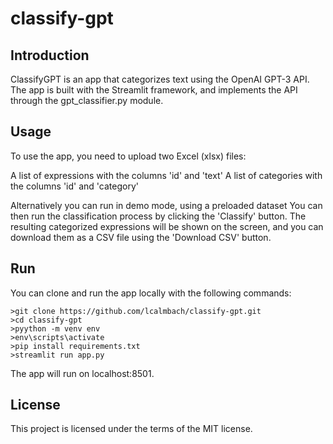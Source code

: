 # classify-gpt

## Introduction
ClassifyGPT is an app that categorizes text using the OpenAI GPT-3 API. The app is built with the Streamlit framework, and implements the API through the gpt_classifier.py module.

## Usage

To use the app, you need to upload two Excel (xlsx) files:

A list of expressions with the columns 'id' and 'text'
A list of categories with the columns 'id' and 'category'

Alternatively you can run in demo mode, using a preloaded dataset
You can then run the classification process by clicking the 'Classify' button. The resulting categorized expressions will be shown on the screen, and you can download them as a CSV file using the 'Download CSV' button.

## Run

You can clone and run the app locally with the following commands:

```
>git clone https://github.com/lcalmbach/classify-gpt.git
>cd classify-gpt
>pyython -m venv env
>env\scripts\activate
>pip install requirements.txt
>streamlit run app.py
```

The app will run on localhost:8501.

## License

This project is licensed under the terms of the MIT license.